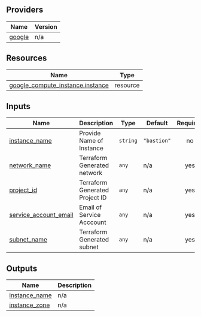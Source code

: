 

## Providers

| Name | Version |
|------|---------|
| <a name="provider_google"></a> [google](#provider\_google) | n/a |

## Resources

| Name | Type |
|------|------|
| [google_compute_instance.instance](https://registry.terraform.io/providers/hashicorp/google/latest/docs/resources/compute_instance) | resource |

## Inputs

| Name | Description | Type | Default | Required |
|------|-------------|------|---------|:--------:|
| <a name="input_instance_name"></a> [instance\_name](#input\_instance\_name) | Provide Name of Instance | `string` | `"bastion"` | no |
| <a name="input_network_name"></a> [network\_name](#input\_network\_name) | Terraform Generated network | `any` | n/a | yes |
| <a name="input_project_id"></a> [project\_id](#input\_project\_id) | Terraform Generated Project ID | `any` | n/a | yes |
| <a name="input_service_account_email"></a> [service\_account\_email](#input\_service\_account\_email) | Email of Service Acccount | `any` | n/a | yes |
| <a name="input_subnet_name"></a> [subnet\_name](#input\_subnet\_name) | Terraform Generated subnet | `any` | n/a | yes |

## Outputs

| Name | Description |
|------|-------------|
| <a name="output_instance_name"></a> [instance\_name](#output\_instance\_name) | n/a |
| <a name="output_instance_zone"></a> [instance\_zone](#output\_instance\_zone) | n/a |
